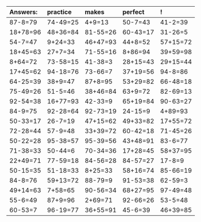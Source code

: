 | Answers: | practice | makes | perfect | ! |
| :--- | :--- | :--- | :--- | :--- |
| 87-8=79 | 74-49=25 | 4+9=13 | 50-7=43 | 41-2=39 | 
| 18+78=96 | 48+36=84 | 81-55=26 | 60-43=17 | 31-26=5 | 
| 54-7=47 | 9+24=33 | 46+47=93 | 44+8=52 | 57+15=72 | 
| 18+45=63 | 27+7=34 | 71-55=16 | 8+86=94 | 39+59=98 | 
| 8+64=72 | 73-58=15 | 41-38=3 | 28+15=43 | 29+15=44 | 
| 17+45=62 | 94-18=76 | 73-66=7 | 37+19=56 | 94-8=86 | 
| 64-25=39 | 38+9=47 | 87+8=95 | 53+29=82 | 66-48=18 | 
| 75-49=26 | 51-5=46 | 38+46=84 | 63+9=72 | 82-69=13 | 
| 92-54=38 | 16+77=93 | 42-33=9 | 65+19=84 | 90-63=27 | 
| 84-9=75 | 92-28=64 | 92-73=19 | 24-15=9 | 4+89=93 | 
| 50-33=17 | 26-7=19 | 47+15=62 | 49+33=82 | 17+55=72 | 
| 72-28=44 | 57-9=48 | 33+39=72 | 60-42=18 | 71-45=26 | 
| 50-22=28 | 95-38=57 | 95-39=56 | 43+48=91 | 83-6=77 | 
| 71-38=33 | 50-44=6 | 70-34=36 | 17+28=45 | 58+37=95 | 
| 22+49=71 | 77-59=18 | 84-56=28 | 84-57=27 | 17-8=9 | 
| 50-15=35 | 51-18=33 | 8+25=33 | 58+16=74 | 85-66=19 | 
| 84-8=76 | 59+13=72 | 88-79=9 | 91-53=38 | 62-59=3 | 
| 49+14=63 | 7+58=65 | 90-56=34 | 68+27=95 | 97-49=48 | 
| 55-6=49 | 87+9=96 | 2+69=71 | 92-66=26 | 53-5=48 | 
| 60-53=7 | 96-19=77 | 36+55=91 | 45-6=39 | 46+39=85 | 

